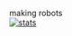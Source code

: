 making robots
<br>
[![stats](https://github-readme-stats.vercel.app/api?username=halufun)](https://github.com/anuraghazra/github-readme-stats)
